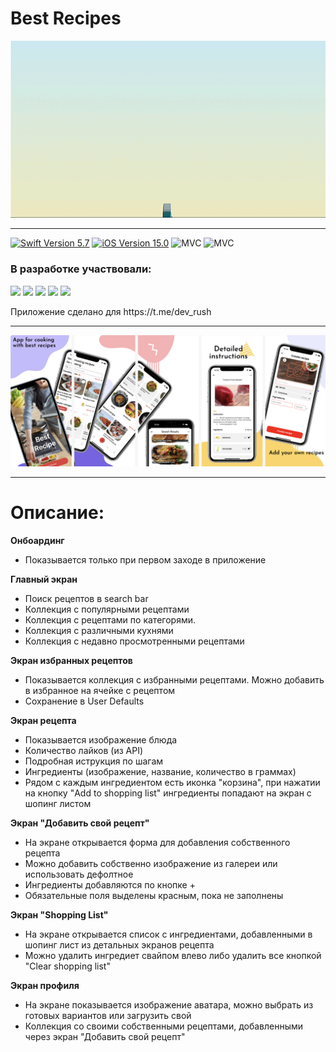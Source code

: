 # Best Recipes
<img src="https://github.com/Loveink/BestRecipes/blob/develop/assets/readmegif.gif" width="900">

---

<p align="left"> 
<a href="https://swift.org">
<img src="https://img.shields.io/badge/Swift-5.7-orange" alt="Swift Version 5.7" /></a>
<a href="https://developer.apple.com/ios/">
<img src="https://img.shields.io/badge/iOS-15.0%2B-success" alt="iOS Version 15.0"/></a>
<img src="https://img.shields.io/badge/MVC-ff69b4" alt="MVC" /></a>
<img src="https://img.shields.io/badge/No storyboard-purple" alt="MVC" /></a>
</p>

### В разработке участвовали:
<p align="left"> 
<a href="https://github.com/Loveink">
<img src="https://img.shields.io/badge/Loveink-pink"/></a>
<a href="https://github.com/Vanopr">
<img src="https://img.shields.io/badge/Vanopr-red"/></a>
<a href="https://github.com/sattarov-t">
<img src="https://img.shields.io/badge/sattarov_t-green"/></a>
<a href="https://github.com/vtagilov">
<img src="https://img.shields.io/badge/vtagilov-blue"/></a>
<a href="https://github.com/AnastasiaRybakova26">
<img src="https://img.shields.io/badge/AnastasiaRybakova26-purple"/></a>
</p>
Приложение сделано для https://t.me/dev_rush

---

<img width="1670" src="https://github.com/Loveink/BestRecipes/blob/develop/assets/readmeimage.png">

---
# Описание:

**Онбоардинг**

* Показывается только при первом заходе в приложение

**Главный экран**

* Поиск рецептов в search bar
* Коллекция с популярными рецептами
* Коллекция с рецептами по категорями.
* Коллекция с различными кухнями
* Коллекция с недавно просмотренными рецептами

**Экран избранных рецептов**

* Показывается коллекция с избранными рецептами. Можно добавить в избранное на ячейке с рецептом
* Сохранение в User Defaults

**Экран рецепта**

* Показывается изображение блюда
* Количество лайков (из API)
* Подробная иструкция по шагам
* Ингредиенты (изображение, название, количество в граммах)
* Рядом с каждым ингредиентом есть иконка "корзина", при нажатии на кнопку "Add to shopping list" ингредиенты попадают на экран с шопинг листом

**Экран "Добавить свой рецепт"**

* На экране открывается форма для добавления собственного рецепта
* Можно добавить собственно изображение из галереи или использовать дефолтное
* Ингредиенты добавляются по кнопке +
* Обязательные поля выделены красным, пока не заполнены

**Экран "Shopping List"**

* На экране открывается список с ингредиентами, добавленными в шопинг лист из детальных экранов рецепта
* Можно удалить ингредиет свайпом влево либо удалить все кнопкой "Clear shopping list"

**Экран профиля**

* На экране показывается изображение аватара, можно выбрать из готовых вариантов или загрузить свой
* Коллекция со своими собственными рецептами, добавленными через экран "Добавить свой рецепт"
